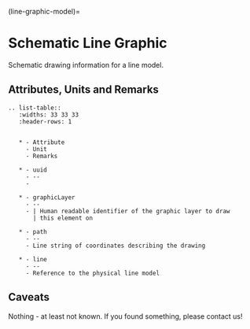 (line-graphic-model)=

# Schematic Line Graphic

Schematic drawing information for a line model.

## Attributes, Units and Remarks

```{eval-rst}
.. list-table::
   :widths: 33 33 33
   :header-rows: 1


   * - Attribute
     - Unit
     - Remarks

   * - uuid
     - --
     -

   * - graphicLayer
     - --
     - | Human readable identifier of the graphic layer to draw
       | this element on

   * - path
     - --
     - Line string of coordinates describing the drawing

   * - line
     - --
     - Reference to the physical line model

```

## Caveats

Nothing - at least not known.
If you found something, please contact us!
